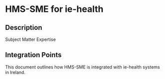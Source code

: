# HMS-SME for ie-health

## Description

Subject Matter Expertise

## Integration Points

This document outlines how HMS-SME is integrated with ie-health systems in Ireland.
